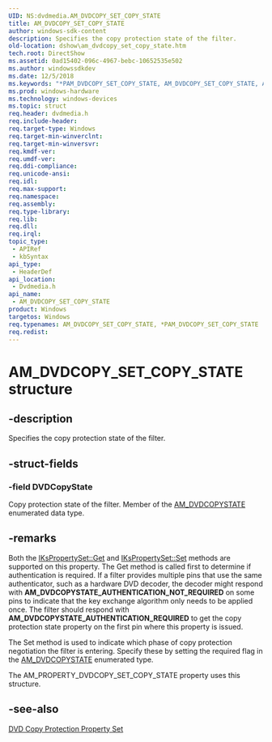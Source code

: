 ```yaml
---
UID: NS:dvdmedia.AM_DVDCOPY_SET_COPY_STATE
title: AM_DVDCOPY_SET_COPY_STATE
author: windows-sdk-content
description: Specifies the copy protection state of the filter.
old-location: dshow\am_dvdcopy_set_copy_state.htm
tech.root: DirectShow
ms.assetid: 0ad15402-096c-4967-bebc-10652535e502
ms.author: windowssdkdev
ms.date: 12/5/2018
ms.keywords: "*PAM_DVDCOPY_SET_COPY_STATE, AM_DVDCOPY_SET_COPY_STATE, AM_DVDCOPY_SET_COPY_STATE structure [DirectShow], PAM_DVDCOPY_SET_COPY_STATE, PAM_DVDCOPY_SET_COPY_STATE structure pointer [DirectShow], dshow.am_dvdcopy_set_copy_state, dvdmedia/AM_DVDCOPY_SET_COPY_STATE, dvdmedia/PAM_DVDCOPY_SET_COPY_STATE"
ms.prod: windows-hardware
ms.technology: windows-devices
ms.topic: struct
req.header: dvdmedia.h
req.include-header: 
req.target-type: Windows
req.target-min-winverclnt: 
req.target-min-winversvr: 
req.kmdf-ver: 
req.umdf-ver: 
req.ddi-compliance: 
req.unicode-ansi: 
req.idl: 
req.max-support: 
req.namespace: 
req.assembly: 
req.type-library: 
req.lib: 
req.dll: 
req.irql: 
topic_type:
 - APIRef
 - kbSyntax
api_type:
 - HeaderDef
api_location:
 - Dvdmedia.h
api_name:
 - AM_DVDCOPY_SET_COPY_STATE
product: Windows
targetos: Windows
req.typenames: AM_DVDCOPY_SET_COPY_STATE, *PAM_DVDCOPY_SET_COPY_STATE
req.redist: 
---
```


# AM_DVDCOPY_SET_COPY_STATE structure


## -description



Specifies the copy protection state of the filter.




## -struct-fields




### -field DVDCopyState

Copy protection state of the filter. Member of the <a href="https://msdn.microsoft.com/32a9783e-f9f1-4e37-8cd2-3ff5634d75f6">AM_DVDCOPYSTATE</a> enumerated data type.


## -remarks



Both the <a href="https://msdn.microsoft.com/f39862db-0659-4533-8cee-aee2f778e085">IKsPropertySet::Get</a> and <a href="https://msdn.microsoft.com/78f506dc-7fb4-446d-863e-cffee9da5280">IKsPropertySet::Set</a> methods are supported on this property. The Get method is called first to determine if authentication is required. If a filter provides multiple pins that use the same authenticator, such as a hardware DVD decoder, the decoder might respond with <b>AM_DVDCOPYSTATE_AUTHENTICATION_NOT_REQUIRED</b> on some pins to indicate that the key exchange algorithm only needs to be applied once. The filter should respond with <b>AM_DVDCOPYSTATE_AUTHENTICATION_REQUIRED</b> to get the copy protection state property on the first pin where this property is issued.

The Set method is used to indicate which phase of copy protection negotiation the filter is entering. Specify these by setting the required flag in the <a href="https://msdn.microsoft.com/32a9783e-f9f1-4e37-8cd2-3ff5634d75f6">AM_DVDCOPYSTATE</a> enumerated type.

The AM_PROPERTY_DVDCOPY_SET_COPY_STATE property uses this structure.




## -see-also




<a href="https://msdn.microsoft.com/da3abefd-8f25-449d-8787-84d2cef928da">DVD Copy Protection Property Set</a>
 

 

